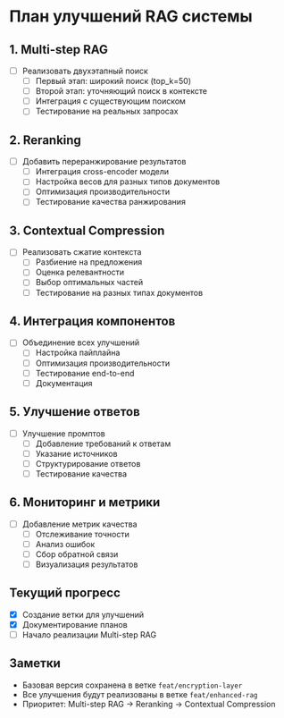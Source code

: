 # План улучшений RAG системы

## 1. Multi-step RAG
- [ ] Реализовать двухэтапный поиск
  - [ ] Первый этап: широкий поиск (top_k=50)
  - [ ] Второй этап: уточняющий поиск в контексте
  - [ ] Интеграция с существующим поиском
  - [ ] Тестирование на реальных запросах

## 2. Reranking
- [ ] Добавить переранжирование результатов
  - [ ] Интеграция cross-encoder модели
  - [ ] Настройка весов для разных типов документов
  - [ ] Оптимизация производительности
  - [ ] Тестирование качества ранжирования

## 3. Contextual Compression
- [ ] Реализовать сжатие контекста
  - [ ] Разбиение на предложения
  - [ ] Оценка релевантности
  - [ ] Выбор оптимальных частей
  - [ ] Тестирование на разных типах документов

## 4. Интеграция компонентов
- [ ] Объединение всех улучшений
  - [ ] Настройка пайплайна
  - [ ] Оптимизация производительности
  - [ ] Тестирование end-to-end
  - [ ] Документация

## 5. Улучшение ответов
- [ ] Улучшение промптов
  - [ ] Добавление требований к ответам
  - [ ] Указание источников
  - [ ] Структурирование ответов
  - [ ] Тестирование качества

## 6. Мониторинг и метрики
- [ ] Добавление метрик качества
  - [ ] Отслеживание точности
  - [ ] Анализ ошибок
  - [ ] Сбор обратной связи
  - [ ] Визуализация результатов

## Текущий прогресс
- [x] Создание ветки для улучшений
- [x] Документирование планов
- [ ] Начало реализации Multi-step RAG

## Заметки
- Базовая версия сохранена в ветке `feat/encryption-layer`
- Все улучшения будут реализованы в ветке `feat/enhanced-rag`
- Приоритет: Multi-step RAG -> Reranking -> Contextual Compression 